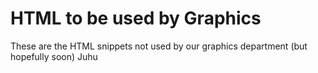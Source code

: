 # HTML to be used by Graphics

These are the HTML snippets not used by our graphics department (but hopefully soon)
Juhu
